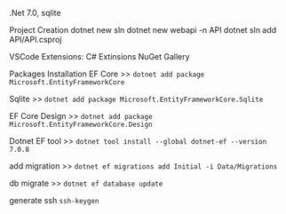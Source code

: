 .Net 7.0, sqlite

Project Creation
dotnet new sln
dotnet new webapi -n API
dotnet sln add API/API.csproj

VSCode Extensions:
C# Extinsions
NuGet Gallery

Packages Installation
EF Core >> `dotnet add package Microsoft.EntityFrameworkCore`

Sqlite >> `dotnet add package Microsoft.EntityFrameworkCore.Sqlite`

EF Core Design >> `dotnet add package Microsoft.EntityFrameworkCore.Design`

Dotnet EF tool >> `dotnet tool install --global dotnet-ef --version 7.0.8`

add migration >> `dotnet ef migrations add Initial -i Data/Migrations`

db migrate >> `dotnet ef database update`

generate ssh `ssh-keygen`
